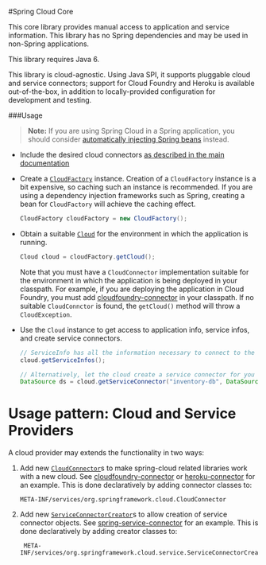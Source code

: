 #Spring Cloud Core

This core library provides manual access to application and service information. This library
has no Spring dependencies and may be used in non-Spring applications.

This library requires Java 6.

This library is cloud-agnostic. Using Java SPI, it supports pluggable cloud and service
connectors; support for Cloud Foundry and Heroku is available out-of-the-box, in addition to
locally-provided configuration for development and testing.

###Usage

> **Note:** If you are using Spring Cloud in a Spring application, you should consider
[automatically injecting Spring beans](../spring-cloud-spring-service-connector) instead.

* Include the desired cloud connectors [as described in the main documentation](../#including-cloud-connectors)

* Create a [`CloudFactory`](src/main/java/org/springframework/cloud/CloudFactory.java) instance.
  Creation of a `CloudFactory` instance is a bit expensive, so caching such an instance is recommended.
  If you are using a dependency injection frameworks such as Spring, creating a bean for `CloudFactory`
  will achieve the caching effect.

    ```java
    CloudFactory cloudFactory = new CloudFactory();
    ```
* Obtain a suitable [`Cloud`](src/main/java/org/springframework/cloud/Cloud.java) for the environment
  in which the application is running.

    ```java
    Cloud cloud = cloudFactory.getCloud();
    ```
  Note that you must have a `CloudConnector` implementation suitable
  for the environment in which the application is being deployed in your classpath. For example, if you are
  deploying the application in Cloud Foundry, you must add [cloudfoundry-connector](../spring-cloud-cloudfoundry-connector)
  in your classpath. If no suitable `CloudConnctor` is found, the `getCloud()` method will throw a `CloudException`.
* Use the `Cloud` instance to get access to application info, service infos, and create service
  connectors.

    ```java
    // ServiceInfo has all the information necessary to connect to the underlying service
    cloud.getServiceInfos();
    ```

    ```java
    // Alternatively, let the cloud create a service connector for you
    DataSource ds = cloud.getServiceConnector("inventory-db", DataSource.class, null /* default config */);
    ```

Usage pattern: Cloud and Service Providers
==========================================
A cloud provider may extends the functionality in two ways:

1. Add new [`CloudConnector`](src/main/java/org/springframework/cloud/CloudConnector.java)s to make
   spring-cloud related libraries work with a new cloud.
   See [cloudfoundry-connector](../spring-cloud-cloudfoundry-connector)
   or [heroku-connector](../spring-cloud-heroku-connector) for an example.
   This is done declaratively by adding connector classes to:
    ```
    META-INF/services/org.springframework.cloud.CloudConnector
    ```
2. Add new [`ServiceConnectorCreator`](src/main/java/org/springframework/cloud/service/ServiceConnectorCreator.java)s
   to allow creation of service connector objects.
   See [spring-service-connector](../spring-cloud-spring-service-connector) for an example.
   This is done declaratively by adding creator classes to:
   ```
    META-INF/services/org.springframework.cloud.service.ServiceConnectorCreator
   ```